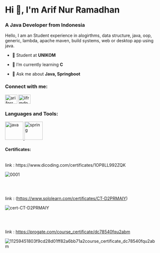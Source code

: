 <h1>Hi 👋, I'm Arif Nur Ramadhan</h1>


<h3>A Java Developer from Indonesia</h3>

<p>Hello, I am an Student experience in alogirthms, data structure, java, oop, generic, lambda, apache maven, build systems, web or desktop app using java.</p>

- 🏫 Student at **UNIKOM**

- 🌱 I’m currently learning **C**

- 💬 Ask me about **Java, Springboot**

<h3 align="left">Connect with me:</h3>
<p align="left">
<a href="https://twitter.com/arifnrrmdhn" target="blank"><img align="center" src="https://raw.githubusercontent.com/rahuldkjain/github-profile-readme-generator/master/src/images/icons/Social/twitter.svg" alt="arifnrrmdhn" height="30" width="40" /></a>
<a href="https://www.youtube.com/channel/UCqIlRGBsx7NBOoeeFIIp4QQ" target="blank"><img align="center" src="https://raw.githubusercontent.com/rahuldkjain/github-profile-readme-generator/master/src/images/icons/Social/youtube.svg" alt="iifrmdn" height="30" width="40" /></a>
</p>

<h3 align="left">Languages and Tools:</h3>
<p align="left"> 
<!-- JAVA  -->
<a href="https://docs.oracle.com/en/java/" target="_blank" rel="noreferrer"> <img src="https://raw.githubusercontent.com/bablubambal/All_logo_and_pictures/main/programming%20languages/java.svg" alt="java" width="60" height="60"/> </a> 
<!-- Spring -->
<a href="https://spring.io/" target="_blank" rel="noreferrer"> <img src="https://raw.githubusercontent.com/bablubambal/All_logo_and_pictures/main/frameworks/spring.svg" alt="spring" width="60" height="60"/> </a> 
</p>
<!-- <p align="left">  -->



<h4 align="left">Certificates:</h4>
<br />
link : https://www.dicoding.com/certificates/1OP8LL992ZQK
      
![0001](https://github.com/arifnrrmdn/arifnrrmdn/assets/91766087/e52f6ae0-66ae-41ea-ac96-2a87b7beb869)    

<br />
<br />

link : (https://www.sololearn.com/certificates/CT-D2PRMAIY)

![cert-CT-D2PRMAIY](https://github.com/arifnrrmdn/arifnrrmdn/assets/91766087/6a8f98ce-916a-4050-9f55-082ff13921f9)

<br />
<br />

link : https://progate.com/course_certificate/dc78540fqu2abm

![11259451803f9cd28d01ff82a6bb71a2course_certificate_dc78540fqu2abm](https://github.com/arifnrrmdn/arifnrrmdn/assets/91766087/5d25ac8c-831c-4fa0-a183-6988f4897713)



